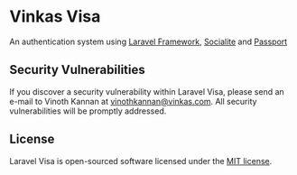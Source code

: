 # Vinkas Visa

An authentication system using [Laravel Framework](https://github.com/laravel/laravel), [Socialite](https://github.com/laravel/Socialite) and [Passport](https://github.com/laravel/passport)

## Security Vulnerabilities

If you discover a security vulnerability within Laravel Visa, please send an e-mail to Vinoth Kannan at vinothkannan@vinkas.com. All security vulnerabilities will be promptly addressed.

## License

Laravel Visa is open-sourced software licensed under the [MIT license](http://opensource.org/licenses/MIT).
